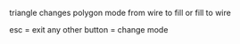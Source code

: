 triangle changes polygon mode from wire to fill or fill to wire

esc = exit
any other button = change mode
